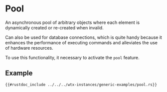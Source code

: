 # Pool

An asynchronous pool of arbitrary objects where each element is dynamically created or re-created when invalid.

Can also be used for database connections, which is quite handy because it enhances the performance of executing commands and alleviates the use of hardware resources.

To use this functionality, it necessary to activate the `pool` feature.

## Example

```rust,edition2021,no_run
{{#rustdoc_include ../../../wtx-instances/generic-examples/pool.rs}}
```